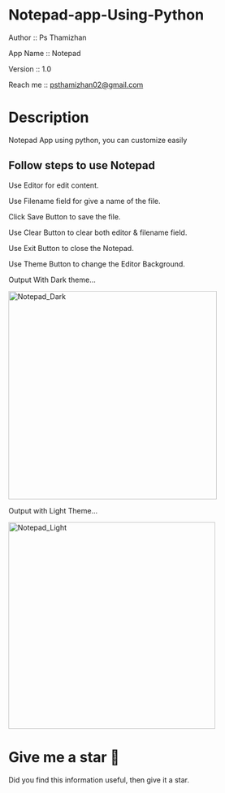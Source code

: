 # Notepad-app-Using-Python

Author :: Ps Thamizhan

App Name :: Notepad

Version :: 1.0

Reach me :: psthamizhan02@gmail.com

# Description

Notepad App using python, you can customize easily

Follow steps to use Notepad
-------------------------------------------------------
Use Editor for edit content.

Use Filename field for give a name of the file.

Click Save Button to save the file.

Use Clear Button to clear both editor & filename field.

Use Exit Button to close the Notepad.

Use Theme Button to change the Editor Background.


Output With Dark theme...

<img width="410" alt="Notepad_Dark" src="https://github.com/psvel6672/Notepad-app-Using-Python/assets/140797046/ee9f6e03-7836-4461-b2ac-4828bcab1e08">

Output with Light Theme...

<img width="407" alt="Notepad_Light" src="https://github.com/psvel6672/Notepad-app-Using-Python/assets/140797046/decb0cf6-b4d7-410b-bcf2-67d44a81693f">

# Give me a star 🌟

Did you find this information useful, then give it a star.


